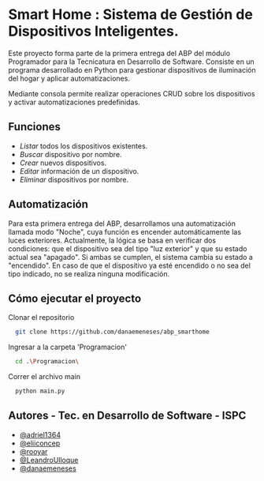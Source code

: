 
# Smart Home : Sistema de Gestión de Dispositivos Inteligentes.

Este proyecto forma parte de la primera entrega del ABP del módulo Programador para la Tecnicatura en Desarrollo de Software. 
Consiste en un programa desarrollado en Python para gestionar dispositivos de iluminación del hogar y aplicar automatizaciones.

Mediante consola permite realizar operaciones CRUD sobre los dispositivos y activar automatizaciones predefinidas.



## Funciones
- _Listar_ todos los dispositivos existentes.
- _Buscar_ dispositivo por nombre.
- _Crear_ nuevos dispositivos.
- _Editar_ información de un dispositivo.
- _Eliminar_ dispositivos por nombre.

## Automatización
Para esta primera entrega del ABP, desarrollamos una automatización 
llamada modo "Noche", cuya función es encender automáticamente las 
luces exteriores. 
Actualmente, la lógica se basa en verificar dos condiciones: que el dispositivo 
sea del tipo "luz exterior" y que su estado actual sea "apagado". Si ambas 
se cumplen, el sistema cambia su estado a "encendido". En caso de que el 
dispositivo ya esté encendido o no sea del tipo indicado, no se realiza 
ninguna modificación.


## Cómo ejecutar el proyecto

Clonar el repositorio

```bash
  git clone https://github.com/danaemeneses/abp_smarthome
```

Ingresar a la carpeta 'Programacion'
```bash
  cd .\Programacion\
```

Correr el archivo main
```bash
  python main.py
```
    
## Autores - Tec. en Desarrollo de Software - ISPC

- [@adriel1364](https://github.com/adriel1364)
- [@eliiconcep](https://github.com/eliiconcep)
- [@rooyar](https://github.com/rooyar)
- [@LeandroUlloque](https://github.com/LeandroUlloque)
- [@danaemeneses](https://github.com/danaemeneses)
